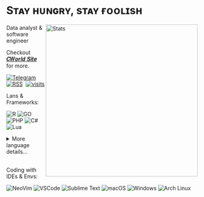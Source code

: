 # Sᴛᴀʏ ʜᴜɴɢʀʏ, sᴛᴀʏ ғᴏᴏʟɪsʜ

<img
src="https://github-readme-stats.vercel.app/api?username=cworld1&count_private=true&theme=vue-dark&show_icons=true&hide_border=true&border_radius=10&bg_color=2738493B&text_color=808080" alt="Stats" width="400" align="right"/>

Data analyst & software engineer

Checkout <a href="https://cworld.top/" target="_blank">𝑪𝑾𝒐𝒓𝒍𝒅 𝑺𝒊𝒕𝒆</a> for more.

[![Telegram](https://img.shields.io/badge/TG%20%E2%86%92-2CA5E0?style=for-the-badge&logo=telegram&logoColor=white)](https://t.me/cworld0_cn)&nbsp;
[![RSS](https://img.shields.io/badge/RSS%20%E2%86%92-FFA500?style=for-the-badge&logo=rss&logoColor=white)](https://cworld.top/rss.xml)&nbsp;
[![visits](https://komarev.com/ghpvc/?username=cworld1&style=for-the-badge&label=View&color=555555)](https://cworld.top/)

Lans & Frameworks:

![R](https://img.shields.io/badge/-276DC3?style=for-the-badge&logo=r&logoColor=white)
![GO](https://img.shields.io/badge/-00ADD8?style=for-the-badge&logo=go&logoColor=white)
![PHP](https://img.shields.io/badge/-777BB4?style=for-the-badge&logo=php&logoColor=white)
![C#](https://img.shields.io/badge/-239120?style=for-the-badge&logo=csharp&logoColor=white)
![Lua](https://img.shields.io/badge/-2C2D72?style=for-the-badge&logo=lua&logoColor=white)

<details>
<summary style="cursor: pointer">More language details...</summary>

### Basic languages

![Java](https://img.shields.io/badge/Java-ED8B00?style=for-the-badge&logo=openjdk&logoColor=white)
![SQL](https://img.shields.io/badge/SQL-F80000?style=for-the-badge&logo=oracle&logoColor=white)
<br/>
![HTML](https://img.shields.io/badge/-E34F26?style=for-the-badge&logo=html5&logoColor=white)
![TS](https://img.shields.io/badge/-007ACC?style=for-the-badge&logo=typescript&logoColor=white)
![C/C++](https://img.shields.io/badge/-%2300599C.svg?style=for-the-badge&logo=c%2B%2B&logoColor=white)
![Python](https://img.shields.io/badge/-FFD43B?style=for-the-badge&logo=python&logoColor=blue)

### Frameworks

![Qt](https://img.shields.io/badge/Qt-41CD52?style=for-the-badge&logo=qt&logoColor=white)
![Spring](https://img.shields.io/badge/Spring-6DB33F?style=for-the-badge&logo=spring&logoColor=white)
![Jupyter](https://img.shields.io/badge/Jupyter-F37626.svg?&style=for-the-badge&logo=Jupyter&logoColor=white)
<br/>
![Android](https://img.shields.io/badge/-3DDC84?style=for-the-badge&logo=android&logoColor=white)
![Unity](https://img.shields.io/badge/-100000?style=for-the-badge&logo=unity&logoColor=white)
![Vue](https://img.shields.io/badge/-35495E?style=for-the-badge&logo=vuedotjs&logoColor=4FC08D)
![React](https://img.shields.io/badge/-20232A?style=for-the-badge&logo=react&logoColor=61DAFB)
![Vite](https://img.shields.io/badge/-B73BFE?style=for-the-badge&logo=vite&logoColor=FFD62E)

### Most used languages

<img
  src="https://github-readme-stats.vercel.app/api/top-langs/?username=cworld1&layout=compact&count_private=true&theme=vue-dark&show_icons=true&hide_border=true&border_radius=10&bg_color=2738493B&text_color=808080"
/>

<img
  height="200"
  src="https://cr-skills-chart-widget.azurewebsites.net/api/api?username=cworld1&width=600&height=150&show-other-skills=true"
/>

</details>
<br/>

Coding with IDEs & Envs:

![NeoVim](https://img.shields.io/badge/-57A143?style=for-the-badge&logo=neovim&logoColor=white)
![VSCode](https://img.shields.io/badge/-0078D4?style=for-the-badge&logo=visual%20studio%20code&logoColor=white)
![Sublime Text](https://img.shields.io/badge/-%23575757.svg?&style=for-the-badge&logo=sublime-text&logoColor=important)
![macOS](https://img.shields.io/badge/-000000?style=for-the-badge&logo=apple&logoColor=white)
![Windows](https://img.shields.io/badge/-0078d4?style=for-the-badge&logo=windows-11&logoColor=white)
![Arch Linux](https://img.shields.io/badge/-1793D1?style=for-the-badge&logo=arch-linux&logoColor=white)

<!-- Sheild badge fom: https://github.com/alexandresanlim/Badges4-README.md-Profile -->
